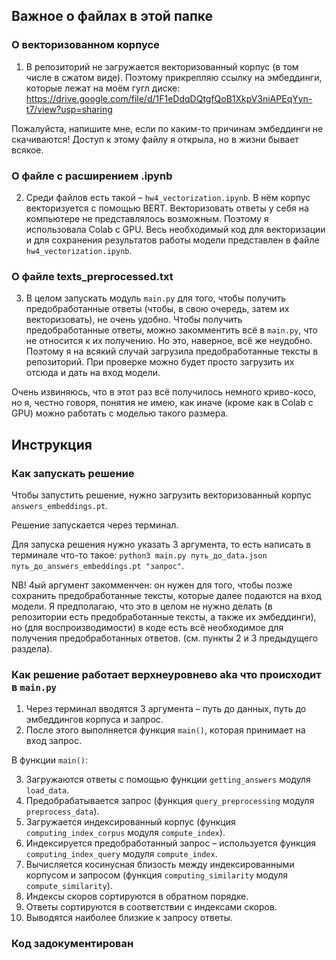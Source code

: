 ## Важное о файлах в этой папке

### О векторизованном корпусе

1. В репозиторий не загружается векторизованный корпус (в том числе в сжатом виде). Поэтому прикрепляю ссылку на эмбеддинги, которые лежат на моём гугл диске: https://drive.google.com/file/d/1F1eDdqDQtgfQoB1XkpV3niAPEqYyn-t7/view?usp=sharing

Пожалуйста, напишите мне, если по каким-то причинам эмбеддинги не скачиваются! Доступ к этому файлу я открыла, но в жизни бывает всякое.

### О файле с расширением .ipynb

2. Среди файлов есть такой – `hw4_vectorization.ipynb`. В нём корпус векторизуется с помощью BERT. Векторизовать ответы у себя на компьютере не представлялось возможным. Поэтому я использовала Colab с GPU. Весь необходимый код для векторизации и для сохранения результатов работы модели представлен в файле `hw4_vectorization.ipynb`.

### О файле texts_preprocessed.txt

3. В целом запускать модуль `main.py` для того, чтобы получить предобработанные ответы (чтобы, в свою очередь, затем их векторизовать), не очень удобно. Чтобы получить предобработанные ответы, можно закомментить всё в `main.py`, что не относится к их получению. Но это, наверное, всё же неудобно. Поэтому я на всякий случай загрузила предобработанные тексты в репозиторий. При проверке можно будет просто загрузить их отсюда и дать на вход модели.

Очень извиняюсь, что в этот раз всё получилось немного криво-косо, но я, честно говоря, понятия не имею, как иначе (кроме как в Colab с GPU) можно работать с моделью такого размера.

## Инструкция

### Как запускать решение

Чтобы запустить решение, нужно загрузить векторизованный корпус `answers_embeddings.pt`.

Решение запускается через терминал.

Для запуска решения нужно указать 3 аргумента, то есть написать в терминале что-то такое: `python3 main.py путь_до_data.json путь_до_answers_embeddings.pt "запрос"`.

NB! 4ый аргумент закомменчен: он нужен для того, чтобы позже сохранить предобработанные тексты, которые далее подаются на вход модели. Я предполагаю, что это в целом не нужно делать (в репозитории есть предобработанные тексты, а также их эмбеддинги), но (для воспроизводимости) в коде есть всё необходимое для получения предобработанных ответов. (см. пункты 2 и 3 предыдущего раздела).

### Как решение работает верхнеуровнево aka что происходит в `main.py`

1. Через терминал вводятся 3 аргумента – путь до данных, путь до эмбеддингов корпуса и запрос.
2. После этого выполняется функция `main()`, которая принимает на вход запрос.

В функции `main()`:

3. Загружаются ответы с помощью функции `getting_answers` модуля `load_data`.
4. Предобрабатывается запрос (функция `query_preprocessing` модуля `preprocess_data`).
5. Загружается индексированный корпус (функция `computing_index_corpus` модуля `compute_index`).
6. Индексируется предобработанный запрос – используется функция `computing_index_query` модуля `compute_index`.
7. Вычисляется косинусная близость между индексированными корпусом и запросом (функция `computing_similarity` модуля `compute_similarity`).
8. Индексы скоров сортируются в обратном порядке.
9. Ответы сортируются в соответствии с индексами скоров.
10. Выводятся наиболее близкие к запросу ответы.

### Код задокументирован
